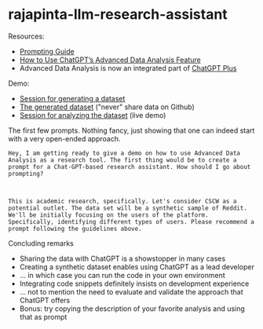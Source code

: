 # rajapinta-llm-research-assistant

Resources: 
* [Prompting Guide](https://www.promptingguide.ai/)
* [How to Use ChatGPT’s Advanced Data Analysis Feature](https://mitsloanedtech.mit.edu/ai/tools/data-analysis/how-to-use-chatgpts-advanced-data-analysis-feature/)
* Advanced Data Analysis is now an integrated part of [ChatGPT Plus](https://openai.com/index/chatgpt-plus) 


Demo:
* [Session for generating a dataset](https://chat.openai.com/share/de26bf5b-0984-4d96-a388-20ddf93681d3)
* [The generated dataset](https://github.com/jukkahuhtamaki/rajapinta-llm-research-assistant/blob/main/data/Synthetic_Reddit_Data_Wide_Form.csv) ("never" share data on Github)
* [Session for analyzing the dataset](https://chat.openai.com/share/793c6c92-7aa2-4c22-87fd-dd6cca0543fb) (live demo)

The first few prompts. Nothing fancy, just showing that one can indeed start with a very open-ended approach. 

    Hey, I am getting ready to give a demo on how to use Advanced Data Analysis as a research tool. The first thing would be to create a prompt for a Chat-GPT-based research assistant. How should I go about prompting?



    This is academic research, specifically. Let's consider CSCW as a potential outlet. The data set will be a synthetic sample of Reddit. We'll be initially focusing on the users of the platform. Specifically, identifying different types of users. Please recommend a prompt following the guidelines above.

Concluding remarks

* Sharing the data with ChatGPT is a showstopper in many cases 
* Creating a synthetic dataset enables using ChatGPT as a lead developer
* ... in which case you can run the code in your own environment
* Integrating code snippets definitely insists on development experience
* ... not to mention the need to evaluate and validate the approach that ChatGPT offers
* Bonus: try copying the description of your favorite analysis and using that as prompt
